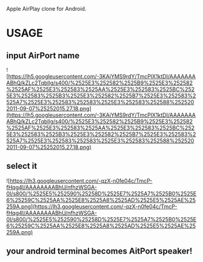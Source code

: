

Apple AirPlay clone for Android.

# USAGE #

## input AirPort name ##

![https://lh5.googleusercontent.com/-3KAiYMS9rdY/TmcPlX1ktDI/AAAAAAAABhQ/kZLc2TqbIlg/s400/%2525E3%252582%2525B9%2525E3%252582%2525AF%2525E3%252583%2525AA%2525E3%252583%2525BC%2525E3%252583%2525B3%2525E3%252582%2525B7%2525E3%252583%2525A7%2525E3%252583%252583%2525E3%252583%252588%2525202011-09-07%25252015.27.18.png](https://lh5.googleusercontent.com/-3KAiYMS9rdY/TmcPlX1ktDI/AAAAAAAABhQ/kZLc2TqbIlg/s400/%2525E3%252582%2525B9%2525E3%252582%2525AF%2525E3%252583%2525AA%2525E3%252583%2525BC%2525E3%252583%2525B3%2525E3%252582%2525B7%2525E3%252583%2525A7%2525E3%252583%252583%2525E3%252583%252588%2525202011-09-07%25252015.27.18.png)

## select it ##

![https://lh3.googleusercontent.com/-qzX-n0fe04c/TmcP-fHqg4I/AAAAAAAABhU/nfhzWSGA-0I/s800/%2525E5%252590%25258D%2525E7%2525A7%2525B0%2525E6%25259C%2525AA%2525E8%2525A8%2525AD%2525E5%2525AE%25259A.png](https://lh3.googleusercontent.com/-qzX-n0fe04c/TmcP-fHqg4I/AAAAAAAABhU/nfhzWSGA-0I/s800/%2525E5%252590%25258D%2525E7%2525A7%2525B0%2525E6%25259C%2525AA%2525E8%2525A8%2525AD%2525E5%2525AE%25259A.png)

## your android terminal becomes AitPort speaker! ##